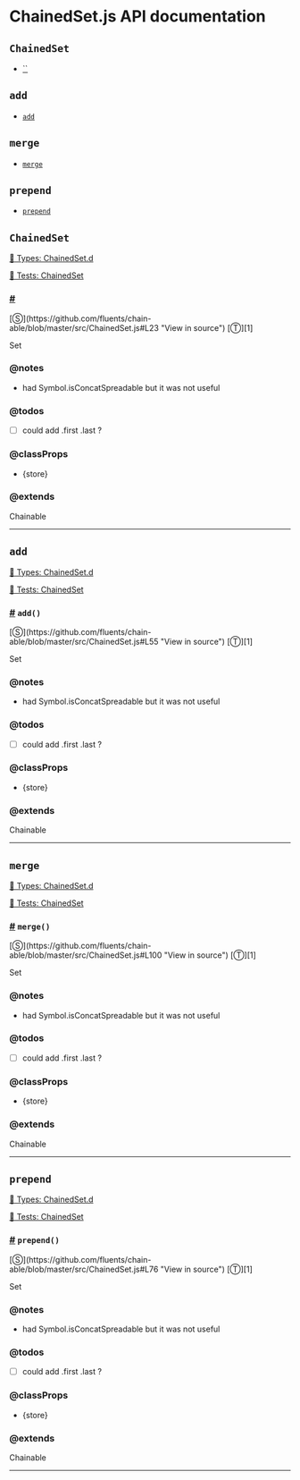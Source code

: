 # ChainedSet.js API documentation

<!-- div class="toc-container" -->

<!-- div -->

## `ChainedSet`
* <a href="#">``</a>

<!-- /div -->

<!-- div -->

## `add`
* <a href="#add">`add`</a>

<!-- /div -->

<!-- div -->

## `merge`
* <a href="#merge">`merge`</a>

<!-- /div -->

<!-- div -->

## `prepend`
* <a href="#prepend">`prepend`</a>

<!-- /div -->

<!-- /div -->

<!-- div class="doc-container" -->

<!-- div -->

## `ChainedSet`

<!-- div -->

<a href="https://github.com/fluents/chain-able/blob/master/typings/ChainedSet.d.ts">🌊  Types: ChainedSet.d</a>&nbsp;

<a href="https://github.com/fluents/chain-able/blob/master/test/ChainedSet.js">🔬  Tests: ChainedSet</a>&nbsp;

<h3 id=""><a href="#">#</a>&nbsp;<code></code></h3>
[&#x24C8;](https://github.com/fluents/chain-able/blob/master/src/ChainedSet.js#L23 "View in source") [&#x24C9;][1]

Set


### @notes 

* had Symbol.isConcatSpreadable but it was not useful
 

### @todos 

- [ ] could add .first .last ?
 

### @classProps 

* {store}  
 

### @extends
Chainable


---

<!-- /div -->

<!-- /div -->

<!-- div -->

## `add`

<!-- div -->

<a href="https://github.com/fluents/chain-able/blob/master/typings/ChainedSet.d.ts">🌊  Types: ChainedSet.d</a>&nbsp;

<a href="https://github.com/fluents/chain-able/blob/master/test/ChainedSet.js">🔬  Tests: ChainedSet</a>&nbsp;

<h3 id="add"><a href="#add">#</a>&nbsp;<code>add()</code></h3>
[&#x24C8;](https://github.com/fluents/chain-able/blob/master/src/ChainedSet.js#L55 "View in source") [&#x24C9;][1]

Set


### @notes 

* had Symbol.isConcatSpreadable but it was not useful
 

### @todos 

- [ ] could add .first .last ?
 

### @classProps 

* {store}  
 

### @extends
Chainable


---

<!-- /div -->

<!-- /div -->

<!-- div -->

## `merge`

<!-- div -->

<a href="https://github.com/fluents/chain-able/blob/master/typings/ChainedSet.d.ts">🌊  Types: ChainedSet.d</a>&nbsp;

<a href="https://github.com/fluents/chain-able/blob/master/test/ChainedSet.js">🔬  Tests: ChainedSet</a>&nbsp;

<h3 id="merge"><a href="#merge">#</a>&nbsp;<code>merge()</code></h3>
[&#x24C8;](https://github.com/fluents/chain-able/blob/master/src/ChainedSet.js#L100 "View in source") [&#x24C9;][1]

Set


### @notes 

* had Symbol.isConcatSpreadable but it was not useful
 

### @todos 

- [ ] could add .first .last ?
 

### @classProps 

* {store}  
 

### @extends
Chainable


---

<!-- /div -->

<!-- /div -->

<!-- div -->

## `prepend`

<!-- div -->

<a href="https://github.com/fluents/chain-able/blob/master/typings/ChainedSet.d.ts">🌊  Types: ChainedSet.d</a>&nbsp;

<a href="https://github.com/fluents/chain-able/blob/master/test/ChainedSet.js">🔬  Tests: ChainedSet</a>&nbsp;

<h3 id="prepend"><a href="#prepend">#</a>&nbsp;<code>prepend()</code></h3>
[&#x24C8;](https://github.com/fluents/chain-able/blob/master/src/ChainedSet.js#L76 "View in source") [&#x24C9;][1]

Set


### @notes 

* had Symbol.isConcatSpreadable but it was not useful
 

### @todos 

- [ ] could add .first .last ?
 

### @classProps 

* {store}  
 

### @extends
Chainable


---

<!-- /div -->

<!-- /div -->

<!-- /div -->

 [1]: #chainedset "Jump back to the TOC."
